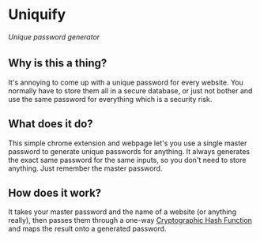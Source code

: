 # Uniquify
###### Unique password generator

## Why is this a thing?
It's annoying to come up with a unique password for every website. You normally have to store them all in a secure database, or just not bother and use the same password for everything which is a security risk.

## What does it do?
This simple chrome extension and webpage let's you use a single master password to generate unique passwords for anything. It always generates the exact same password for the same inputs, so you don't need to store anything. Just remember the master password.

## How does it work?
It takes your master password and the name of a website (or anything really), then passes them through a one-way [Cryptographic Hash Function](https://en.wikipedia.org/wiki/Cryptographic_hash_function) and maps the result onto a generated password.
